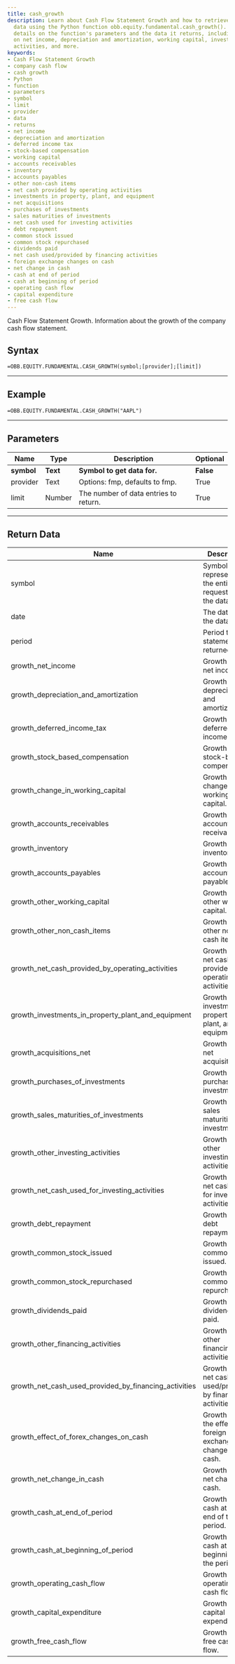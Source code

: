 ```yaml
---
title: cash_growth
description: Learn about Cash Flow Statement Growth and how to retrieve cash growth
  data using the Python function obb.equity.fundamental.cash_growth(). This page provides
  details on the function's parameters and the data it returns, including information
  on net income, depreciation and amortization, working capital, investments, financing
  activities, and more.
keywords: 
- Cash Flow Statement Growth
- company cash flow
- cash growth
- Python
- function
- parameters
- symbol
- limit
- provider
- data
- returns
- net income
- depreciation and amortization
- deferred income tax
- stock-based compensation
- working capital
- accounts receivables
- inventory
- accounts payables
- other non-cash items
- net cash provided by operating activities
- investments in property, plant, and equipment
- net acquisitions
- purchases of investments
- sales maturities of investments
- net cash used for investing activities
- debt repayment
- common stock issued
- common stock repurchased
- dividends paid
- net cash used/provided by financing activities
- foreign exchange changes on cash
- net change in cash
- cash at end of period
- cash at beginning of period
- operating cash flow
- capital expenditure
- free cash flow
---
```


<!-- markdownlint-disable MD041 -->

Cash Flow Statement Growth. Information about the growth of the company cash flow statement.

## Syntax

```excel wordwrap
=OBB.EQUITY.FUNDAMENTAL.CASH_GROWTH(symbol;[provider];[limit])
```

---

## Example

```excel wordwrap
=OBB.EQUITY.FUNDAMENTAL.CASH_GROWTH("AAPL")
```

---

## Parameters

| Name | Type | Description | Optional |
| ---- | ---- | ----------- | -------- |
| **symbol** | **Text** | **Symbol to get data for.** | **False** |
| provider | Text | Options: fmp, defaults to fmp. | True |
| limit | Number | The number of data entries to return. | True |

---

## Return Data

| Name | Description |
| ---- | ----------- |
| symbol | Symbol representing the entity requested in the data.  |
| date | The date of the data.  |
| period | Period the statement is returned for.  |
| growth_net_income | Growth rate of net income.  |
| growth_depreciation_and_amortization | Growth rate of depreciation and amortization.  |
| growth_deferred_income_tax | Growth rate of deferred income tax.  |
| growth_stock_based_compensation | Growth rate of stock-based compensation.  |
| growth_change_in_working_capital | Growth rate of change in working capital.  |
| growth_accounts_receivables | Growth rate of accounts receivables.  |
| growth_inventory | Growth rate of inventory.  |
| growth_accounts_payables | Growth rate of accounts payables.  |
| growth_other_working_capital | Growth rate of other working capital.  |
| growth_other_non_cash_items | Growth rate of other non-cash items.  |
| growth_net_cash_provided_by_operating_activities | Growth rate of net cash provided by operating activities.  |
| growth_investments_in_property_plant_and_equipment | Growth rate of investments in property, plant, and equipment.  |
| growth_acquisitions_net | Growth rate of net acquisitions.  |
| growth_purchases_of_investments | Growth rate of purchases of investments.  |
| growth_sales_maturities_of_investments | Growth rate of sales maturities of investments.  |
| growth_other_investing_activities | Growth rate of other investing activities.  |
| growth_net_cash_used_for_investing_activities | Growth rate of net cash used for investing activities.  |
| growth_debt_repayment | Growth rate of debt repayment.  |
| growth_common_stock_issued | Growth rate of common stock issued.  |
| growth_common_stock_repurchased | Growth rate of common stock repurchased.  |
| growth_dividends_paid | Growth rate of dividends paid.  |
| growth_other_financing_activities | Growth rate of other financing activities.  |
| growth_net_cash_used_provided_by_financing_activities | Growth rate of net cash used/provided by financing activities.  |
| growth_effect_of_forex_changes_on_cash | Growth rate of the effect of foreign exchange changes on cash.  |
| growth_net_change_in_cash | Growth rate of net change in cash.  |
| growth_cash_at_end_of_period | Growth rate of cash at the end of the period.  |
| growth_cash_at_beginning_of_period | Growth rate of cash at the beginning of the period.  |
| growth_operating_cash_flow | Growth rate of operating cash flow.  |
| growth_capital_expenditure | Growth rate of capital expenditure.  |
| growth_free_cash_flow | Growth rate of free cash flow.  |
